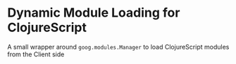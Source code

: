 # Dynamic Module Loading for ClojureScript

A small wrapper around `goog.modules.Manager` to load ClojureScript modules from the Client side
